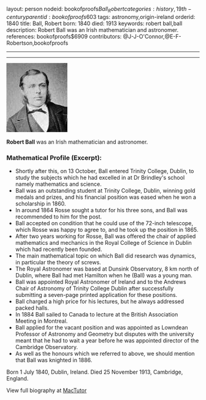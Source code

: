layout: person
nodeid: bookofproofs$Ball_Robert
categories: history,19th-century
parentid: bookofproofs$603
tags: astronomy,origin-ireland
orderid: 1840
title: Ball, Robert
born: 1840
died: 1913
keywords: robert ball,ball
description: Robert Ball was an Irish mathematician and astronomer.
references: bookofproofs$6909
contributors: @J-J-O'Connor,@E-F-Robertson,bookofproofs

---



---

![Ball_Robert.jpg](https://github.com/bookofproofs/bookofproofs.github.io/blob/main/_sources/_assets/images/portraits/Ball_Robert.jpg?raw=true)

**Robert Ball** was an Irish mathematician and astronomer.

### Mathematical Profile (Excerpt):
* Shortly after this, on 13 October, Ball entered Trinity College, Dublin, to study the subjects which he had excelled in at Dr Brindley's school namely mathematics and science.
* Ball was an outstanding student at Trinity College, Dublin, winning gold medals and prizes, and his financial position was eased when he won a scholarship in 1860.
* In around 1864 Rosse sought a tutor for his three sons, and Ball was recommended to him for the post.
* Ball accepted on condition that he could use of the 72-inch telescope, which Rosse was happy to agree to, and he took up the position in 1865.
* After two years working for Rosse, Ball was offered the chair of applied mathematics and mechanics in the Royal College of Science in Dublin which had recently been founded.
* The main mathematical topic on which Ball did research was dynamics, in particular the theory of screws.
* The Royal Astronomer was based at Dunsink Observatory, 8 km north of Dublin, where Ball had met Hamilton when he (Ball) was a young man.
* Ball was appointed Royal Astronomer of Ireland and to the Andrews Chair of Astronomy of Trinity College Dublin after successfully submitting a seven-page printed application for these positions.
* Ball charged a high price for his lectures, but he always addressed packed halls.
* In 1884 Ball sailed to Canada to lecture at the British Association Meeting in Montreal.
* Ball applied for the vacant position and was appointed as Lowndean Professor of Astronomy and Geometry but disputes with the university meant that he had to wait a year before he was appointed director of the Cambridge Observatory.
* As well as the honours which we referred to above, we should mention that Ball was knighted in 1886.

Born 1 July 1840, Dublin, Ireland. Died 25 November 1913, Cambridge, England.

View full biography at [MacTutor](https://mathshistory.st-andrews.ac.uk/Biographies/Ball_Robert/)
